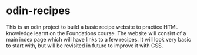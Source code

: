 # odin-recipes
This is an odin project to build a basic recipe website to practice HTML knowledge learnt on the Foundations course. The website will consist of a main index page which will have links to a few recipes. It will look very basic to start with, but will be revisited in future to improve it with CSS.